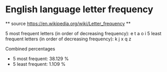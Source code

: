 English language letter frequency
=================================
** source https://en.wikipedia.org/wiki/Letter_frequency **

5 most frequent letters (in order of decreasing frequency): e t a o i
5 least frequent letters (in order of decreasing frequency): k j x q z

Combined percentages
* 5 most frequent: 38.129 %
* 5 least frequent: 1.1O9 %
